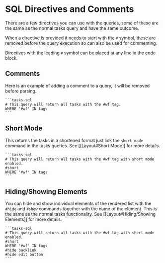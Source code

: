 # SQL Directives and Comments

There are a few directives you can use with the queries, some of these are the same as the normal tasks query and have the same outcome.

When a directive is provided it needs to start with the `#` symbol, these are removed before the query execution so can also be used for commenting.

Directives with the leading `#` symbol can be placed at any line in the code block.

## Comments

Here is an example of adding a comment to a query, it will be removed before parsing.

````text
```tasks-sql
# This query will return all tasks with the #wf tag.
WHERE '#wf' IN tags
```  
````

## Short Mode

This returns the tasks in a shortened format just link the `short mode` command in the tasks queries. See [[Layout#Short Mode]] for more details.

````text
```tasks-sql
# This query will return all tasks with the #wf tag with short mode enabled.
#short
WHERE '#wf' IN tags
```  
````

## Hiding/Showing Elements

You can hide and show individual elements of the rendered list with the `#hide` and `#show` commands together with the name of the element. This is the same as the normal tasks functionality. See [[Layout#Hiding/Showing Elements]] for more details.

````text
```tasks-sql
# This query will return all tasks with the #wf tag with short mode enabled.
#short
WHERE '#wf' IN tags
#hide backlink
#hide edit button
```  
````
